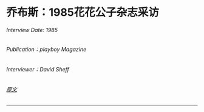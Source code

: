 # 乔布斯：1985花花公子杂志采访

###### Interview Date: 1985
###### Publication：playboy Magazine
###### Interviewer：David Sheff
###### [原文](https://allaboutstevejobs.com/verbatim/interviews/playboy_1985)
---

